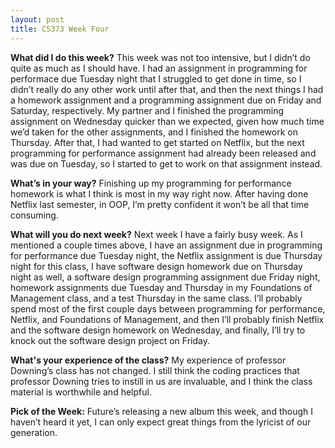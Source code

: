 ```yaml
---
layout: post
title: CS373 Week Four
---
```


__What did I do this week?__ This week was not too intensive, but I didn’t do quite as much as I should have. I had an assignment in programming for performace due Tuesday night that I struggled to get done in time, so I didn’t really do any other work until after that, and then the next things I had a homework assignment and a programming assignment due on Friday and Saturday, respectively. My partner and I finished the programming assignment on Wednesday quicker than we expected, given how much time we’d taken for the other assignments, and I finished the homework on Thursday. After that, I had wanted to get started on Netflix, but the next programming for performance assignment had already been released and was due on Tuesday, so I started to get to work on that assignment instead.

__What’s in your way?__ Finishing up my programming for performance homework is what I think is most in my way right now. After having done Netflix last semester, in OOP, I’m pretty confident it won’t be all that time consuming.

__What will you do next week?__ Next week I have a fairly busy week. As I mentioned a couple times above, I have an assignment due in programming for performance due Tuesday night, the Netflix assignment is due Thursday night for this class, I have software design homework due on Thursday night as well, a software design programming assignment due Friday night, homework assignments due Tuesday and Thursday in my Foundations of Management class, and a test Thursday in the same class. I’ll probably spend most of the first couple days between programming for performance, Netflix, and Foundations of Management, and then I’ll probably finish Netflix and the software design homework on Wednesday, and finally, I’ll try to knock out the software design project on Friday.

__What's your experience of the class?__ My experience of professor Downing’s class has not changed. I still think the coding practices that professor Downing tries to instill in us are invaluable, and I think the class material is worthwhile and helpful.

__Pick of the Week:__ Future’s releasing a new album this week, and though I haven’t heard it yet, I can only expect great things from the lyricist of our generation.

